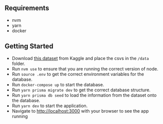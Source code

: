 ## Requirements

- nvm
- yarn
- docker

## Getting Started

- Download [this dataset](https://www.kaggle.com/datasets/mcarujo/european-football-season-202223) from Kaggle and place the csvs in the `/data` folder.
- Run `nvm use` to ensure that you are running the correct version of node.
- Run `source .env` to get the correct environment variables for the database.
- Run `docker-compose up` to start the database.
- Run `yarn prisma migrate dev` to get the correct database structure.
- Run `yarn prisma db seed` to load the information from the dataset onto the database.
- Run `yarn dev` to start the application.
- Navigate to [http://localhost:3000](http://localhost:3000) with your browser to see the app running

